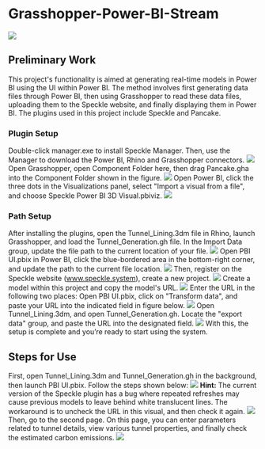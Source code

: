 # Grasshopper-Power-BI-Stream
![](images/Monash_University_logo.png)
## Preliminary Work
This project's functionality is aimed at generating real-time models in Power BI using the UI within Power BI. The method involves first generating data files through Power BI, then using Grasshopper to read these data files, uploading them to the Speckle website, and finally displaying them in Power BI. The plugins used in this project include Speckle and Pancake.
### Plugin Setup
Double-click manager.exe to install Speckle Manager. Then, use the Manager to download the Power BI, Rhino and Grasshopper connectors.
![](images/Connection.png)
Open Grasshopper, open Component Folder here, then drag Pancake.gha into the Component Folder shown in the figure.
![](images/GH1.png)
Open Power BI, click the three dots in the Visualizations panel, select "Import a visual from a file", and choose Speckle Power BI 3D Visual.pbiviz.
![](images/PBI1.png)
### Path Setup
After installing the plugins, open the Tunnel_Lining.3dm file in Rhino, launch Grasshopper, and load the Tunnel_Generation.gh file. In the Import Data group, update the file path to the current location of your file.
![](images/GH2.png)
 Open PBI UI.pbix in Power BI, click the blue-bordered area in the bottom-right corner, and update the path to the current file location.
![](images/PBIPY.png)
 Then, register on the Speckle website (www.speckle.system), create a new project.
![](images/Speckle%20web.png)
 Create a model within this project and copy the model's URL.
![](images/ModelURL.png)
 Enter the URL in the following two places: Open PBI UI.pbix, click on "Transform data", and paste your URL into the indicated field in figure below.
![](images/PBITD.png)
 Open Tunnel_Lining.3dm, and open Tunnel_Generation.gh. Locate the "export data" group, and paste the URL into the designated field.
![](images/Rhino%20Web.png)
 With this, the setup is complete and you’re ready to start using the system.
## Steps for Use
First, open Tunnel_Lining.3dm and Tunnel_Generation.gh in the background, then launch PBI UI.pbix. Follow the steps shown below:
![](images/PBIUse.png)
 **Hint:** The current version of the Speckle plugin has a bug where repeated refreshes may cause previous models to leave behind white translucent lines. The workaround is to uncheck the URL in this visual, and then check it again.
![](images/PBIBUG.png)
 Then, go to the second page. On this page, you can enter parameters related to tunnel details, view various tunnel properties, and finally check the estimated carbon emissions.
![](images/Page%202.png)
